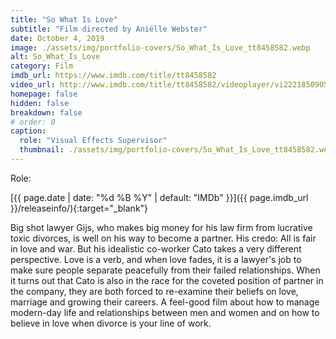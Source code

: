 ```yaml
---
title: "So What Is Love"
subtitle: "Film directed by Aniëlle Webster"
date: October 4, 2019
image: ./assets/img/portfolio-covers/So_What_Is_Love_tt8458582.webp
alt: So_What_Is_Love
category: Film
imdb_url: https://www.imdb.com/title/tt8458582
video_url: http://www.imdb.com/title/tt8458582/videoplayer/vi2221850905
homepage: false
hidden: false
breakdown: false
# order: 0
caption:
  role: "Visual Effects Supervisor"
  thumbnail: ./assets/img/portfolio-covers/So_What_Is_Love_tt8458582.webp
---
```

Role: <span style="color:white">{{ page.caption.role | default: "N/A" }}</span>

[{{ page.date | date: "%d %B %Y" | default: "IMDb" }}]({{ page.imdb_url }}/releaseinfo/){:target="_blank"}

Big shot lawyer Gijs, who makes big money for his law firm from lucrative toxic divorces, is well on his way to become a partner. His credo: All is fair in love and war. But his idealistic co-worker Cato takes a very different perspective. Love is a verb, and when love fades, it is a lawyer's job to make sure people separate peacefully from their failed relationships. When it turns out that Cato is also in the race for the coveted position of partner in the company, they are both forced to re-examine their beliefs on love, marriage and growing their careers. A feel-good film about how to manage modern-day life and relationships between men and women and on how to believe in love when divorce is your line of work.
